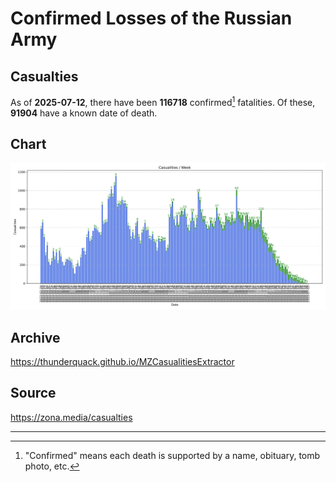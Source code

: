 
# Confirmed Losses of the Russian Army

## Casualties

As of **2025-07-12**, there have been **116718** confirmed[^1] fatalities.
Of these, **91904** have a known date of death.

## Chart

![7-Day Intervals Bar Chart](./docs/7days.svg)

## Archive

https://thunderquack.github.io/MZCasualitiesExtractor

## Source

https://zona.media/casualties

---

[^1]: "Confirmed" means each death is supported by a name, obituary, tomb photo, etc.
